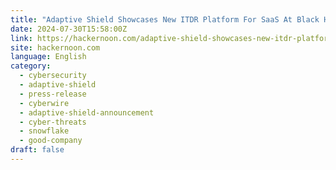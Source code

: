 ```yaml
---
title: "Adaptive Shield Showcases New ITDR Platform For SaaS At Black Hat USA"
date: 2024-07-30T15:58:00Z
link: https://hackernoon.com/adaptive-shield-showcases-new-itdr-platform-for-saas-at-black-hat-usa?source=rss&utm_medium=RSS&utm_source=news.12bit.vn
site: hackernoon.com
language: English
category:
  - cybersecurity
  - adaptive-shield
  - press-release
  - cyberwire
  - adaptive-shield-announcement
  - cyber-threats
  - snowflake
  - good-company
draft: false
---
```


